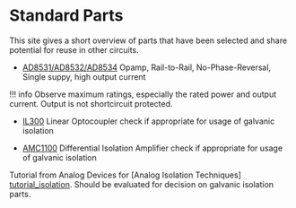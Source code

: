 # Standard Parts

This site gives a short overview of parts that have been selected and share
potential for reuse in other circuits.

- [AD8531/AD8532/AD8534][AD8531]
  Opamp, Rail-to-Rail, No-Phase-Reversal, Single suppy, high output current

!!! info
    Observe maximum ratings, especially the rated power and output current.
    Output is not shortcircuit protected.

- [IL300][IL300]
  Linear Optocoupler
  check if appropriate for usage of galvanic isolation

- [AMC1100][AMC1100]
  Differential Isolation Amplifier
  check if appropriate for usage of galvanic isolation

Tutorial from Analog Devices for [Analog Isolation Techniques]
[tutorial_isolation]. Should be evaluated for decision on galvanic isolation
parts.

[AD8531]: https://www.analog.com/media/en/technical-documentation/data-sheets/ad8531_8532_8534.pdf
[IL300]: https://www.mouser.com/datasheet/2/427/il300-67299.pdf
[AMC1100]: https://www.ti.com/lit/ds/symlink/amc1100.pdf?ts=1708934315934
[tutorial_isolation]: https://www.analog.com/media/en/training-seminars/tutorials/mt-071.pdf
